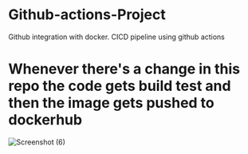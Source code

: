 # Github-actions-Project
Github integration with docker. CICD pipeline using github actions


# Whenever there's a change in this repo the code gets build test and then the image gets pushed to dockerhub

![Screenshot (6)](https://github.com/Maharshibhatnagar/Github-actions-Project/assets/119435144/3ab397ab-1f79-4dcd-bd2e-14289c5fed8b)
